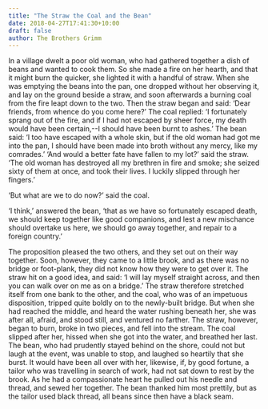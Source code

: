 ```yaml
---
title: "The Straw the Coal and the Bean"
date: 2018-04-27T17:41:30+10:00
draft: false
author: The Brothers Grimm
---
```


In a village dwelt a poor old woman, who had gathered together a dish
of beans and wanted to cook them. So she made a fire on her hearth, and
that it might burn the quicker, she lighted it with a handful of straw.
When she was emptying the beans into the pan, one dropped without her
observing it, and lay on the ground beside a straw, and soon afterwards
a burning coal from the fire leapt down to the two. Then the straw
began and said: ‘Dear friends, from whence do you come here?’ The coal
replied: ‘I fortunately sprang out of the fire, and if I had not escaped
by sheer force, my death would have been certain,--I should have been
burnt to ashes.’ The bean said: ‘I too have escaped with a whole skin,
but if the old woman had got me into the pan, I should have been made
into broth without any mercy, like my comrades.’ ‘And would a better
fate have fallen to my lot?’ said the straw. ‘The old woman has
destroyed all my brethren in fire and smoke; she seized sixty of them at
once, and took their lives. I luckily slipped through her fingers.’

‘But what are we to do now?’ said the coal.

‘I think,’ answered the bean, ‘that as we have so fortunately escaped
death, we should keep together like good companions, and lest a new
mischance should overtake us here, we should go away together, and
repair to a foreign country.’

The proposition pleased the two others, and they set out on their way
together. Soon, however, they came to a little brook, and as there was
no bridge or foot-plank, they did not know how they were to get over
it. The straw hit on a good idea, and said: ‘I will lay myself straight
across, and then you can walk over on me as on a bridge.’ The straw
therefore stretched itself from one bank to the other, and the coal,
who was of an impetuous disposition, tripped quite boldly on to the
newly-built bridge. But when she had reached the middle, and heard the
water rushing beneath her, she was after all, afraid, and stood still,
and ventured no farther. The straw, however, began to burn, broke in
two pieces, and fell into the stream. The coal slipped after her, hissed
when she got into the water, and breathed her last. The bean, who had
prudently stayed behind on the shore, could not but laugh at the event,
was unable to stop, and laughed so heartily that she burst. It would
have been all over with her, likewise, if, by good fortune, a tailor who
was travelling in search of work, had not sat down to rest by the brook.
As he had a compassionate heart he pulled out his needle and thread,
and sewed her together. The bean thanked him most prettily, but as the
tailor used black thread, all beans since then have a black seam.

